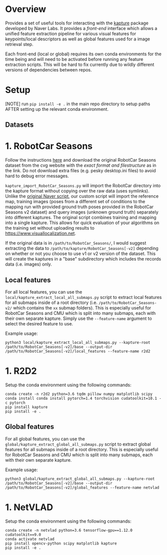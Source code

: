 # Overview

Provides a set of useful tools for interacting with the [kapture](https://github.com/naver/kapture.git) package developed by Naver Labs. It provides a *front-end* interface which allows a unified feature extraction pipeline for various visual features for keypoints/local descriptors as well as global features used for a image retrieval step.

Each front-end (local or global) requires its own conda environments for the time being and will need to be activated before running any feature extraction scripts. This will be hard to fix currently due to wildly different versions of dependencies between repos.

# Setup

[NOTE] run `pip install -e .` in the main repo directory to setup paths AFTER setting up the relevant conda environment.

## Datasets

# 1. RobotCar Seasons

Follow the instructions [here](https://github.com/naver/kapture/blob/master/doc/datasets.adoc#robotcar_seasons-v2) and download the original RobotCar Seasons dataset from the cvg website with the *exact format and filestructure* as in the link. Do not download extra files (e.g. pesky desktop.ini files) to avoid hard to debug error messages. 

`kapture_import_RobotCar_Seasons.py` will import the RobotCar directory into the kapture format without copying over the raw data (uses symlinks). Unlike the [original Naver script](https://github.com/naver/kapture/blob/master/tools/kapture_import_RobotCar_Seasons.py), our custom script will import the reference map, training images (poses from a different set of conditions to the mapping run with provided ground truth poses provided in the RobotCar Seasons v2 dataset) and query images (unknown ground truth) separately into different kaptures. The original script combines training and mapping into a single kapture. This allows for quick evaluation of your algorithms on the training set without uploading results to <https://www.visuallocalization.net>.

If the original data is in `/path/to/RobotCar_Seasons/`, I would suggest extracting the data to `/path/to/kapture/RobotCar_Seasons[-v2]` depending on whether or not you choose to use v1 or v2 version of the dataset. This will create the kaptures in a "base" subdirectory which includes the records data (i.e. images) only.

## Local features

For all local features, you can use the `local/kapture_extract_local_all_submaps.py` script to extract local features for all submaps inside of a root directory (i.e. `/path/to/RobotCar_Seasons-v2/` which contains the `xx` submap folders). This is especially useful for RobotCar Seasons and CMU which is split into many submaps, each with their own separate kapture. Simply use the `--feature-name` argument to select the desired feature to use.

Example usage:

```
python3 local/kapture_extract_local_all_submaps.py --kapture-root /path/to/RobotCar_Seasons[-v2]/base --output-dir /path/to/RobotCar_Seasons[-v2]/local_features --feature-name r2d2
```

# 1. R2D2

Setup the conda environment using the following commands:

```
conda create -n r2d2 python=3.6 tqdm pillow numpy matplotlib scipy
conda install conda install pytorch=1.4 torchvision cudatoolkit=10.1 -c pytorch
pip install kapture
pip install -e .
```

## Global features

For all global features, you can use the `global/kapture_extract_global_all_submaps.py` script to extract global features for all submaps inside of a root directory. This is especially useful for RobotCar Seasons and CMU which is split into many submaps, each with their own separate kapture.

Example usage:
```
python3 global/kapture_extract_global_all_submaps.py --kapture-root /path/to/RobotCar_Seasons[-v2]/base --output-dir /path/to/RobotCar_Seasons[-v2]/global_features --feature-name netvlad
```

# 1. NetVLAD

Setup the conda environment using the following commands:

```
conda create -n netvlad python=3.6 tensorflow-gpu==1.12.0 cudatoolkit==9.0
conda activate netvlad
pip install opencv-python scipy matplotlib kapture
pip install -e .
```
